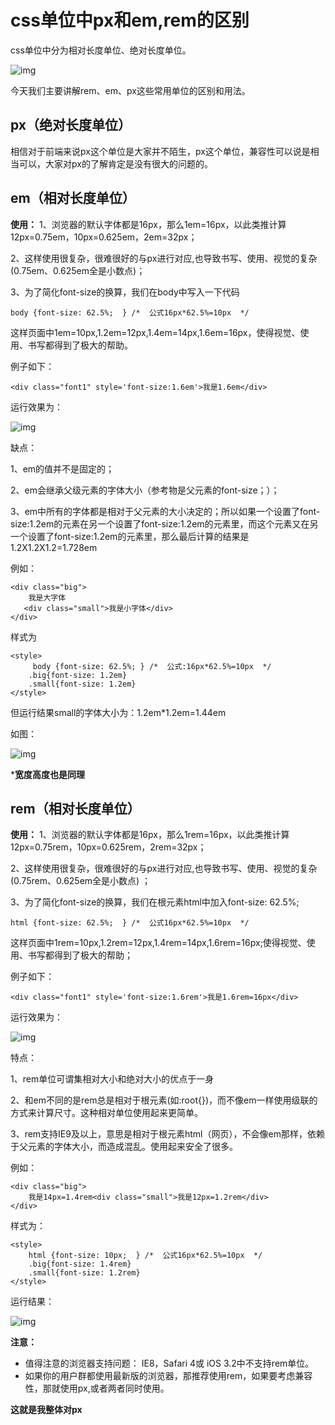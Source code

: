 # css单位中px和em,rem的区别

css单位中分为相对长度单位、绝对长度单位。

![img](https://pic2.zhimg.com/80/v2-e1518b6c0b90de95130acfd648c591e5_720w.jpg)

今天我们主要讲解rem、em、px这些常用单位的区别和用法。

## px（绝对长度单位）

相信对于前端来说px这个单位是大家并不陌生，px这个单位，兼容性可以说是相当可以，大家对px的了解肯定是没有很大的问题的。

## em（相对长度单位）

**使用：**
1、浏览器的默认字体都是16px，那么1em=16px，以此类推计算12px=0.75em，10px=0.625em，2em=32px；

2、这样使用很复杂，很难很好的与px进行对应,也导致书写、使用、视觉的复杂(0.75em、0.625em全是小数点)；

3、为了简化font-size的换算，我们在body中写入一下代码

```text
body {font-size: 62.5%;  } /*  公式16px*62.5%=10px  */  
```

这样页面中1em=10px,1.2em=12px,1.4em=14px,1.6em=16px，使得视觉、使用、书写都得到了极大的帮助。

例子如下：

```text
<div class="font1" style='font-size:1.6em'>我是1.6em</div>
```

运行效果为：



![img](https://pic2.zhimg.com/80/v2-e7109bf8832fa159967d1a309f906359_720w.png)



缺点：

1、em的值并不是固定的；

2、em会继承父级元素的字体大小（参考物是父元素的font-size；）；

3、em中所有的字体都是相对于父元素的大小决定的；所以如果一个设置了font-size:1.2em的元素在另一个设置了font-size:1.2em的元素里，而这个元素又在另一个设置了font-size:1.2em的元素里，那么最后计算的结果是1.2X1.2X1.2=1.728em

例如：

```text
<div class="big">
    我是大字体
   <div class="small">我是小字体</div>
</div>
```

样式为

```text
<style>
     body {font-size: 62.5%; } /*  公式:16px*62.5%=10px  */ 
    .big{font-size: 1.2em}
    .small{font-size: 1.2em}
</style>
```

但运行结果small的字体大小为：1.2em*1.2em=1.44em

如图：



![img](https://pic1.zhimg.com/80/v2-14c1dc9101d55769327db29f846843a4_720w.png)

***宽度高度也是同理**

## rem（相对长度单位）

**使用：**
1、浏览器的默认字体都是16px，那么1rem=16px，以此类推计算12px=0.75rem，10px=0.625rem，2rem=32px；

2、这样使用很复杂，很难很好的与px进行对应,也导致书写、使用、视觉的复杂(0.75rem、0.625em全是小数点) ；

3、为了简化font-size的换算，我们在根元素html中加入font-size: 62.5%;

```text
html {font-size: 62.5%;  } /*  公式16px*62.5%=10px  */  
```

这样页面中1rem=10px,1.2rem=12px,1.4rem=14px,1.6rem=16px;使得视觉、使用、书写都得到了极大的帮助；

例子如下：

```text
<div class="font1" style='font-size:1.6rem'>我是1.6rem=16px</div>
```

运行效果为：



![img](https://pic2.zhimg.com/80/v2-9308aff2838de9824c11ce322dd1f7c1_720w.png)





特点：

1、rem单位可谓集相对大小和绝对大小的优点于一身

2、和em不同的是rem总是相对于根元素(如:root{})，而不像em一样使用级联的方式来计算尺寸。这种相对单位使用起来更简单。

3、rem支持IE9及以上，意思是相对于根元素html（网页），不会像em那样，依赖于父元素的字体大小，而造成混乱。使用起来安全了很多。

例如：

```text
<div class="big">
    我是14px=1.4rem<div class="small">我是12px=1.2rem</div>
</div>
```

样式为：

```text
<style>
    html {font-size: 10px;  } /*  公式16px*62.5%=10px  */  
    .big{font-size: 1.4rem}
    .small{font-size: 1.2rem}
</style>
```

运行结果：



![img](https://pic3.zhimg.com/80/v2-a92a2f81145df277235969773d82ff3e_720w.png)

**注意：**

- 值得注意的浏览器支持问题： IE8，Safari 4或 iOS 3.2中不支持rem单位。
- 如果你的用户群都使用最新版的浏览器，那推荐使用rem，如果要考虑兼容性，那就使用px,或者两者同时使用。

**这就是我整体对px**
